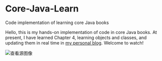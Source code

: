 # Core-Java-Learn
 Code implementation of learning core Java books

Hello, this is my hands-on implementation of code in core Java books. At present, I have learned Chapter 4, learning objects and classes, and updating them in real time in [my personal blog](https://www.codenote.xyz/categories/). Welcome to watch!

![查看源图像](https://gitee.com/cao_ziqiang/img/raw/master/20210710161445.jpeg)

